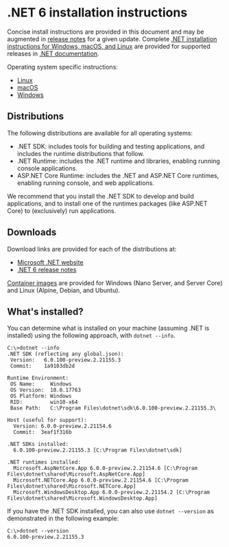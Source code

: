 # .NET 6 installation instructions

Concise install instructions are provided in this document and may be augmented in [release notes](README.md) for a given update. Complete [.NET installation instructions for Windows, macOS, and Linux](https://docs.microsoft.com/dotnet/core/install/) are provided for supported releases in [.NET documentation](https://docs.microsoft.com/dotnet).

Operating system specific instructions:

- [Linux](install-linux.md)
- [macOS](install-macos.md)
- [Windows](install-windows.md)

## Distributions

The following distributions are available for all operating systems:

- .NET SDK: includes tools for building and testing applications, and includes the runtime distributions that follow.
- .NET Runtime: includes the .NET runtime and libraries, enabling running console applications.
- ASP.NET Core Runtime: includes the .NET and ASP.NET Core runtimes, enabling running console, and web applications.

We recommend that you install the .NET SDK to develop and build applications, and to install one of the runtimes packages (like ASP.NET Core) to (exclusively) run applications.

## Downloads

Download links are provided for each of the distributions at:

- [Microsoft .NET website](https://dotnet.microsoft.com/download/dotnet/6.0)
- [.NET 6 release notes](README.md)

[Container images](https://hub.docker.com/r/microsoft/dotnet/) are provided for Windows (Nano Server, and Server Core) and Linux (Alpine, Debian, and Ubuntu).

## What's installed?

You can determine what is installed on your machine (assuming .NET is installed) using the following approach, with `dotnet --info`.

```console
C:\>dotnet --info
.NET SDK (reflecting any global.json):
 Version:   6.0.100-preview.2.21155.3
 Commit:    1a9103db2d

Runtime Environment:
 OS Name:     Windows
 OS Version:  10.0.17763
 OS Platform: Windows
 RID:         win10-x64
 Base Path:   C:\Program Files\dotnet\sdk\6.0.100-preview.2.21155.3\

Host (useful for support):
  Version: 6.0.0-preview.2.21154.6
  Commit:  3eaf1f316b

.NET SDKs installed:
  6.0.100-preview.2.21155.3 [C:\Program Files\dotnet\sdk]

.NET runtimes installed:
  Microsoft.AspNetCore.App 6.0.0-preview.2.21154.6 [C:\Program Files\dotnet\shared\Microsoft.AspNetCore.App]
  Microsoft.NETCore.App 6.0.0-preview.2.21154.6 [C:\Program Files\dotnet\shared\Microsoft.NETCore.App]
  Microsoft.WindowsDesktop.App 6.0.0-preview.2.21154.2 [C:\Program Files\dotnet\shared\Microsoft.WindowsDesktop.App]
```

If you have the .NET SDK installed, you can also use `dotnet --version` as demonstrated in the following example:

```console
C:\>dotnet --version
6.0.100-preview.2.21155.3
```
